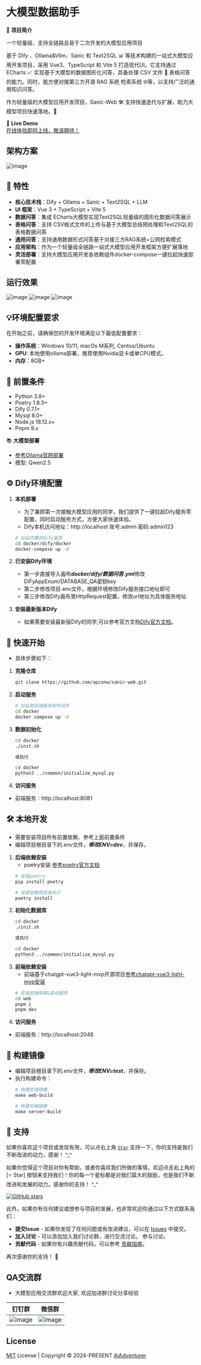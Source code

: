 # 大模型数据助手

🌟 **项目简介**

一个轻量级、支持全链路且易于二次开发的大模型应用项目

基于 Dify 、Ollama&Vllm、Sanic 和 Text2SQL 📊 等技术构建的一站式大模型应用开发项目，采用 Vue3、TypeScript 和 Vite 5 打造现代UI。它支持通过 ECharts 📈 实现基于大模型的数据图形化问答，具备处理 CSV 文件 📂 表格问答的能力。同时，能方便对接第三方开源 RAG 系统 检索系统 🌐等，以支持广泛的通用知识问答。

作为轻量级的大模型应用开发项目，Sanic-Web 🛠️ 支持快速迭代与扩展，助力大模型项目快速落地。🚀

🌈 **Live Demo**  
[在线体验即将上线，敬请期待！]()

## 架构方案
![image](./images/app-01.png)

## 🎉 **特性**
- **核心技术栈**：Dify + Ollama + Sanic + Text2SQL + LLM
- **UI 框架**：Vue 3 + TypeScript + Vite 5
- **数据问答**：集成 ECharts大模型实现Text2SQL轻量级的图形化数据问答展示
- **表格问答**：支持 CSV格式文件的上传与基于大模型总结预处理和Text2SQL的表格数据问答
- **通用问答**：支持通用数据形式问答基于对接三方RAG系统+公网检索模式
- **应用架构**：作为一个轻量级全链路一站式大模型应用开发框架方便扩展落地
- **灵活部署**：支持大模型应用开发各依赖组件docker-compose一键拉起快速部署零配置

## 运行效果
![image](./images/chat-04.gif)
![image](./images/chat-01.png)
![image](./images/chat-03.png)

## 💡环境配置要求

在开始之前，请确保您的开发环境满足以下最低配置要求：

- **操作系统**：Windows 10/11, macOs M系列, Centos/Ubuntu
- **GPU**: 本地使用ollama部署，推荐使用Nvidia显卡或单CPU模式。
- **内存**：8GB+

## 🔧 **前置条件**
* Python 3.8+
* Poetry 1.8.3+
* Dify 0.7.1+
* Mysql 8.0+
* Node.js 18.12.x+
* Pnpm 9.x


📚 **大模型部署**
- [参考Ollama官网部署](https://ollama.com/docs/install)
- 模型: Qwen2.5

## ⚙️ **Dify环境配置**
1. **本机部署**
   - 为了兼顾第一次接触大模型应用的同学，我们提供了一键拉起Dify服务零配置，同时启动服务方式，方便大家快速体验。
   - Dify本机访问地址：http://localhost 账号:admin 密码:admin123 
   ```bash
   # 拉起内置的dify服务
   cd docker/dify/docker
   docker-compose up -d
   
2. **已安装Dify环境**
   - 第一步直接导入画布***docker/dify/数据问答.yml***修改DiFyAppEnum/DATABASE_QA密钥key
   - 第二步修改项目.env文件，根据环境修改Dify服务接口地址即可
   - 第三步修改Dify画布里HttpRequest配置，修改url地址为具体服务地址

3. **安装最新版本Dify**
   - 如果需要安装最新版Dify的同学,可以参考官方文档[Dify官方文档](https://docs.dify.ai/zh-hans)。
   
## 🚀 **快速开始**
   - 具体步骤如下：

1. **克隆仓库**
   ```bash
   git clone https://github.com/apconw/sanic-web.git

2. **启动服务**
   ```bash
   # 拉起前后端服务和中间件
   cd docker
   docker compose up -d

3. **数据初始化**
   ```bash
   cd docker
   ./init.sh
   
   或执行
   
   cd docker
   python3 ../common/initialize_mysql.py
   
4. **访问服务**
 - 前端服务：http://localhost:8081


## 🛠️ **本地开发**
- 需要安装项目所有前置依赖、参考上面前置条件
- 编辑项目根目录下的.env文件，***修改ENV=dev***，并保存。

1. **后端依赖安装**  
   - poetry安装 [参考poetry官方文档](https://python-poetry.org/docs/)
   ```bash
   # 安装poetry
   pip install poetry
   
   # 安装依赖根目录执行
   poetry install
   
2. **初始化数据库**
      ```bash
   cd docker
   ./init.sh
   
   或执行
   
   cd docker
   python3 ../common/initialize_mysql.py

3. **前端依赖安装**  
   - 前端基于chatgpt-vue3-light-mvp开源项目[参考chatgpt-vue3-light-mvp安装](https://github.com/pdsuwwz/chatgpt-vue3-light-mvp)
   ```bash
   # 安装前端依赖&启动服务
   cd web
   pnpm i
   pnpm dev

4. **访问服务**
 - 前端服务：http://localhost:2048

## 🐳 构建镜像
- 编辑项目根目录下的.env文件，***修改ENV=test***，并保存。
- 执行构建命令：
   ```bash
   # 构建前端镜像 
   make web-build
  
   # 构建后端镜像
   make server-build


## 🌹 支持

如果你喜欢这个项目或发现有用，可以点右上角 [`Star`](https://github.com/apconw/sanic-web) 支持一下，你的支持是我们不断改进的动力，感谢！ ^_^ 

如果你觉得这个项目对你有帮助，或者你喜欢我们所做的事情，欢迎点击右上角的 [⭐️ Star] 按钮来支持我们！你的每一个星标都是对我们莫大的鼓励，也是我们不断改进和发展的动力。感谢你的支持！ ^_^

[![GitHub stars](https://img.shields.io/github/stars/yourusername/yourproject?style=social)](https://github.com/apconw/sanic-web)

此外，如果你有任何建议或想参与项目的发展，也非常欢迎你通过以下方式联系我们：

- **提交Issue** - 如果你发现了任何问题或有改进建议，可以在 [Issues](https://github.com/apconw/sanic-web/issues) 中提交。
- **加入讨论** - 可以添加加入我们讨论群，进行交流讨论。 参与讨论。
- **贡献代码** - 如果你有兴趣贡献代码，可以参考 [贡献指南](#如何开始)。

再次感谢你的支持！ 🙏

## QA交流群
- 大模型应用交流群欢迎大家, 欢迎加进群讨论分享经验

|             钉钉群              |             微信群              |
|:----------------------------:|:----------------------------:|
| ![image](./images/ding.png)  | ![image](./images/wchat.png) |

## License

[MIT](./LICENSE) License | Copyright © 2024-PRESENT [AiAdventurer](https://github.com/apconw)